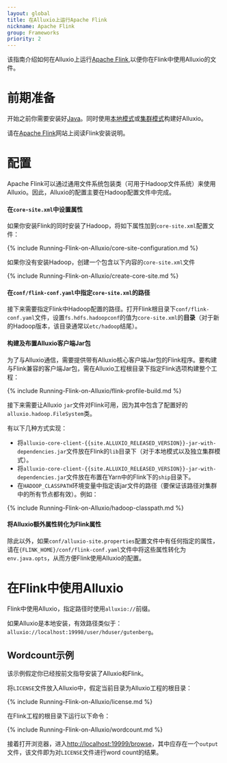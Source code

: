 ```yaml
---
layout: global
title: 在Alluxio上运行Apache Flink
nickname: Apache Flink
group: Frameworks
priority: 2
---
```


该指南介绍如何在Alluxio上运行[Apache Flink](http://flink.apache.org/),以便你在Flink中使用Alluxio的文件。

# 前期准备

开始之前你需要安装好[Java](Java-Setup.html)。同时使用[本地模式](Running-Alluxio-Locally.html)或[集群模式](Running-Alluxio-on-a-Cluster.html)构建好Alluxio。

请在[Apache Flink](http://flink.apache.org/)网站上阅读Flink安装说明。

# 配置

Apache Flink可以通过通用文件系统包装类（可用于Hadoop文件系统）来使用Alluxio。因此，Alluxio的配置主要在Hadoop配置文件中完成。


#### 在`core-site.xml`中设置属性

如果你安装Flink的同时安装了Hadoop，将如下属性加到`core-site.xml`配置文件：

{% include Running-Flink-on-Alluxio/core-site-configuration.md %}

如果你没有安装Hadoop，创建一个包含以下内容的`core-site.xml`文件

{% include Running-Flink-on-Alluxio/create-core-site.md %}

#### 在`conf/flink-conf.yaml`中指定`core-site.xml`的路径

接下来需要指定Flink中Hadoop配置的路径。打开Flink根目录下`conf/flink-conf.yaml`文件，设置`fs.hdfs.hadoopconf`的值为`core-site.xml`的**目录**（对于新的Hadoop版本，该目录通常以`etc/hadoop`结尾）。 

#### 构建及布置Alluxio客户端Jar包

为了与Alluxio通信，需要提供带有Alluxio核心客户端Jar包的Flink程序。要构建与Flink兼容的客户端Jar包，需在Alluxio工程根目录下指定Flink选项构建整个工程：

{% include Running-Flink-on-Alluxio/flink-profile-build.md %}

接下来需要让Alluxio `jar`文件对Flink可用，因为其中包含了配置好的`alluxio.hadoop.FileSystem`类。

有以下几种方式实现：

- 将`alluxio-core-client-{{site.ALLUXIO_RELEASED_VERSION}}-jar-with-dependencies.jar`文件放在Flink的`lib`目录下（对于本地模式以及独立集群模式）。
- 将`alluxio-core-client-{{site.ALLUXIO_RELEASED_VERSION}}-jar-with-dependencies.jar`文件放在布置在Yarn中的Flink下的`ship`目录下。
- 在`HADOOP_CLASSPATH`环境变量中指定该jar文件的路径（要保证该路径对集群中的所有节点都有效）。例如：

{% include Running-Flink-on-Alluxio/hadoop-classpath.md %}

#### 将Alluxio额外属性转化为Flink属性

除此以外，如果`conf/alluxio-site.properties`配置文件中有任何指定的属性，请在`{FLINK_HOME}/conf/flink-conf.yaml`文件中将这些属性转化为`env.java.opts`，从而方便Flink使用Alluxio的配置。

# 在Flink中使用Alluxio

Flink中使用Alluxio，指定路径时使用`alluxio://`前缀。

如果Alluxio是本地安装，有效路径类似于：
`alluxio://localhost:19998/user/hduser/gutenberg`。

## Wordcount示例

该示例假定你已经按前文指导安装了Alluxio和Flink。

将`LICENSE`文件放入Alluxio中，假定当前目录为Alluxio工程的根目录：

{% include Running-Flink-on-Alluxio/license.md %}

在Flink工程的根目录下运行以下命令：

{% include Running-Flink-on-Alluxio/wordcount.md %}

接着打开浏览器，进入[http://localhost:19999/browse](http://localhost:19999/browse)，其中应存在一个`output`文件，该文件即为对`LICENSE`文件进行word count的结果。
